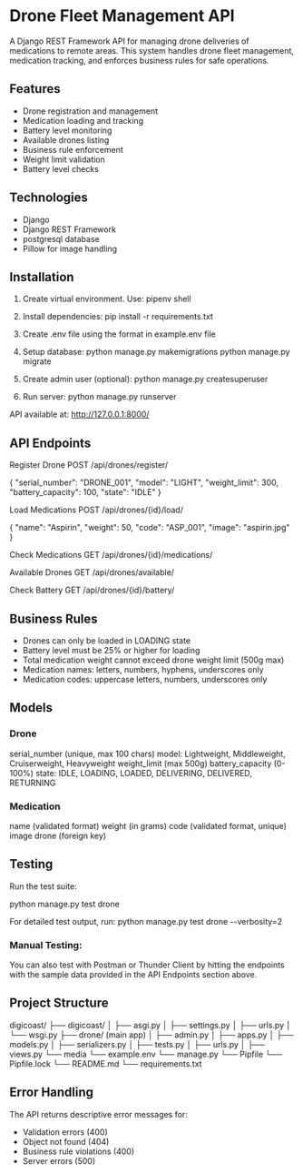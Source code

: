 # Drone Fleet Management API

A Django REST Framework API for managing drone deliveries of medications to remote areas. This system handles drone fleet management, medication tracking, and enforces business rules for safe operations.

## Features

- Drone registration and management
- Medication loading and tracking
- Battery level monitoring
- Available drones listing
- Business rule enforcement
- Weight limit validation
- Battery level checks

## Technologies

- Django 
- Django REST Framework
- postgresql database
- Pillow for image handling

## Installation

1. Create virtual environment. Use:
pipenv shell

2. Install dependencies:
pip install -r requirements.txt

3. Create .env file using the format in example.env file

3. Setup database:
python manage.py makemigrations
python manage.py migrate

4. Create admin user (optional): 
python manage.py createsuperuser

5. Run server:
python manage.py runserver

API available at: http://127.0.0.1:8000/

## API Endpoints

Register Drone
POST /api/drones/register/

{
    "serial_number": "DRONE_001",
    "model": "LIGHT",
    "weight_limit": 300,
    "battery_capacity": 100,
    "state": "IDLE"
}

Load Medications
POST /api/drones/{id}/load/

{
    "name": "Aspirin",
    "weight": 50,
    "code": "ASP_001",
    "image": "aspirin.jpg"
}

Check Medications
GET /api/drones/{id}/medications/

Available Drones
GET /api/drones/available/

Check Battery
GET /api/drones/{id}/battery/

## Business Rules

* Drones can only be loaded in LOADING state
* Battery level must be 25% or higher for loading
* Total medication weight cannot exceed drone weight limit (500g max)
* Medication names: letters, numbers, hyphens, underscores only
* Medication codes: uppercase letters, numbers, underscores only

## Models

### Drone
serial_number (unique, max 100 chars)
model: Lightweight, Middleweight, Cruiserweight, Heavyweight
weight_limit (max 500g)
battery_capacity (0-100%)
state: IDLE, LOADING, LOADED, DELIVERING, DELIVERED, RETURNING

### Medication
name (validated format)
weight (in grams)
code (validated format, unique)
image
drone (foreign key)

## Testing
Run the test suite:

python manage.py test drone

For detailed test output, run:
python manage.py test drone --verbosity=2

### Manual Testing:
You can also test with Postman or Thunder Client by hitting the endpoints with the sample data provided in the API Endpoints section above.

## Project Structure
digicoast/
├── digicoast/
│   ├── asgi.py
│   ├── settings.py
│   ├── urls.py
│   └── wsgi.py
├── drone/ (main app)
│   ├── admin.py
│   ├── apps.py
│   ├── models.py
│   ├── serializers.py
│   ├── tests.py
│   ├── urls.py
│   ├── views.py
└── media
└── example.env
└── manage.py
└── Pipfile
└── Pipfile.lock
└── README.md
└── requirements.txt

## Error Handling
The API returns descriptive error messages for:

* Validation errors (400)
* Object not found (404)
* Business rule violations (400)
* Server errors (500)